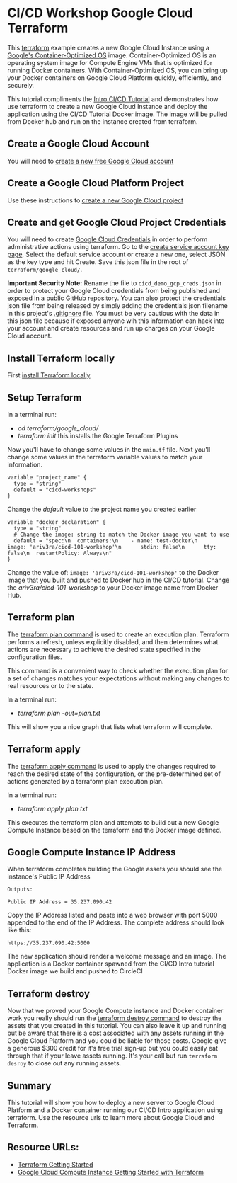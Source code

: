 # CI/CD Workshop Google Cloud Terraform

This [terraform](https://www.terraform.io/intro/index.html) example creates a new Google Cloud Instance using a [Google's Container-Optimized OS](https://cloud.google.com/container-optimized-os/docs/) image. Container-Optimized OS is an operating system image for Compute Engine VMs that is optimized for running Docker containers. With Container-Optimized OS, you can bring up your Docker containers on Google Cloud Platform quickly, efficiently, and securely.

This tutorial compliments the [Intro CI/CD Tutorial](../../tutorial/cicd_101_guide.md) and demonstrates how use terraform to create a new Google Cloud Instance and deploy the application using the CI/CD Tutorial Docker image.  The image will be pulled from Docker hub and run on the instance created from terraform.

## Create a Google Cloud Account

You will need to [create a new free Google Cloud account](https://cloud.google.com/free)

## Create a Google Cloud Platform Project

 Use these instructions to [create a new Google Cloud project](https://github.com/GoogleCloudPlatform/community/blob/master/tutorials/getting-started-on-gcp-with-terraform/index.md#create-a-google-cloud-platform-project)

## Create and get Google Cloud Project Credentials

You will need to create [Google Cloud Credentials](https://github.com/GoogleCloudPlatform/community/blob/master/tutorials/getting-started-on-gcp-with-terraform/index.md#getting-project-credentials) in order to perform administrative actions using terraform. Go to the [create service account key page](https://console.cloud.google.com/apis/credentials/serviceaccountkey). Select the default service account or create a new one, select JSON as the key type and hit Create. Save this json file in the root of `terraform/google_cloud/`.

**Important Security Note:** Rename the file to `cicd_demo_gcp_creds.json` in order to protect your Google Cloud credentials from being published and exposed in a public GitHub repository. You can also protect the credentials json file from being released by simply adding the credentials json filename in this project's [.gitignore](../../.gitignore) file. You must be very cautious with the data in this json file because if exposed anyone wih this information can hack into your account and create resources and run up charges on your Google Cloud account.

## Install Terraform locally

First [install Terraform locally](https://www.terraform.io/intro/getting-started/install.html)

## Setup Terraform

In a terminal run:
 
 - *cd terraform/google_cloud/*
 - *terraform init* this installs the Google Terraform Plugins

Now you'll have to change some values in the `main.tf` file. Next you'll change some values in the terraform variable values to match your information.

```HCL
variable "project_name" {
  type = "string"
  default = "cicd-workshops"
}
```

Change the *default* value to the project name you created earlier

```HCL
variable "docker_declaration" {
  type = "string"
  # Change the image: string to match the Docker image you want to use
  default = "spec:\n  containers:\n    - name: test-docker\n      image: 'ariv3ra/cicd-101-workshop'\n      stdin: false\n      tty: false\n  restartPolicy: Always\n"
}
```

Change the value of: `image: 'ariv3ra/cicd-101-workshop'` to the Docker image that you built and pushed to Docker hub in the CI/CD tutorial. Change the *ariv3ra/cicd-101-workshop* to your Docker image name from Docker Hub.

## Terraform plan

The [terraform plan command](https://www.terraform.io/docs/commands/plan.html) is used to create an execution plan. Terraform performs a refresh, unless explicitly disabled, and then determines what actions are necessary to achieve the desired state specified in the configuration files.

This command is a convenient way to check whether the execution plan for a set of changes matches your expectations without making any changes to real resources or to the state.

In a terminal run:

- *terraform plan -out=plan.txt*

This will show you a nice graph that lists what terraform will complete.

## Terraform apply

The [terraform apply command](https://www.terraform.io/docs/commands/apply.html) is used to apply the changes required to reach the desired state of the configuration, or the pre-determined set of actions generated by a terraform plan execution plan.

In a terminal run:

- *terraform apply plan.txt*

This executes the terraform plan and attempts to build out a new Google Compute Instance based on the terraform and the Docker image defined.

## Google Compute Instance IP Address

When terraform completes building the Google assets you should see the instance's Public IP Address

```
Outputs:

Public IP Address = 35.237.090.42
```

Copy the IP Address listed and paste into a web browser with port 5000 appended to the end of the IP Address. The complete address should look like this:

`https://35.237.090.42:5000`

The new application should render a welcome message and an image. The application is a Docker container spawned from the CI/CD Intro tutorial Docker image we build and pushed to CircleCI

## Terraform destroy

Now that we proved your Google Compute instance and Docker container work you really should run the [terraform destroy command](https://www.terraform.io/docs/commands/destroy.html) to destroy the assets that you created in this tutorial. You can also leave it up and running but be aware that there is a cost associated with any assets running in the Google Cloud Platform and you could be liable for those costs.  Google give a generous $300 credit for it's free trial sign-up but you could easily eat through that if your leave assets running. It's your call but run `terraform desroy` to close out any running assets.

## Summary

This tutorial will show you how to deploy a new server to Google Cloud Platform and a Docker container running our CI/CD Intro application using terraform. Use the resource urls to learn more about Google Cloud and Terraform.

## Resource URLs:

- [Terraform Getting Started](https://www.terraform.io/intro/getting-started/install.html)
- [Google Cloud Compute Instance Getting Started with Terraform](https://cloud.google.com/community/tutorials/getting-started-on-gcp-with-terraform)
